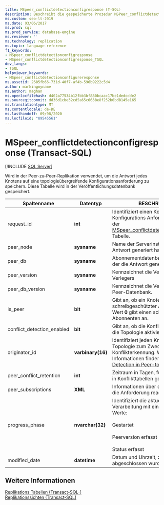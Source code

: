 ```yaml
---
title: MSpeer_conflictdetectionconfigresponse (T-SQL)
description: Beschreibt die gespeicherte Prozedur MSPeer_conflictdetectionconfigureresponse, die in der Peer-zu-Peer-Replikation verwendet wird, um die Antwort jedes Knotens auf eine topologieübergreifende Konfigurations neufrage zu speichern.
ms.custom: seo-lt-2019
ms.date: 03/06/2017
ms.prod: sql
ms.prod_service: database-engine
ms.reviewer: ''
ms.technology: replication
ms.topic: language-reference
f1_keywords:
- MSpeer_conflictdetectionconfigresponse
- MSpeer_conflictdetectionconfigresponse_TSQL
dev_langs:
- TSQL
helpviewer_keywords:
- MSpeer_conflictdetectionconfigureresponse
ms.assetid: 2685fb66-731d-40f7-af4b-596b9222c5d4
author: markingmyname
ms.author: maghan
ms.openlocfilehash: d402a77534b12fbb3bf880bcaac17be1dedcdde2
ms.sourcegitcommit: dd36d1cbe32cd5a65c6638e8f252b0bd8145e165
ms.translationtype: MT
ms.contentlocale: de-DE
ms.lasthandoff: 09/08/2020
ms.locfileid: "89545561"
---
```

# <a name="mspeer_conflictdetectionconfigresponse-transact-sql"></a>MSpeer_conflictdetectionconfigresponse (Transact-SQL)
[!INCLUDE [SQL Server](../../includes/applies-to-version/sqlserver.md)]

  Wird in der Peer-zu-Peer-Replikation verwendet, um die Antwort jedes Knotens auf eine topologieübergreifende Konfigurationsanforderung zu speichern. Diese Tabelle wird in der Veröffentlichungsdatenbank gespeichert.  
  
|Spaltenname|Datentyp|BESCHREIBUNG|  
|-----------------|---------------|-----------------|  
|request_id|**int**|Identifiziert einen Konflikt Konfigurations Anforderungs Eintrag in der [MSpeer_conflictdetectionconfigrequest](../../relational-databases/system-tables/mspeer-conflictdetectionconfigrequest-transact-sql.md) Tabelle.|  
|peer_node|**sysname**|Name der Serverinstanz, die die Antwort generiert hat.|  
|peer_db|**sysname**|Abonnementdatenbank auf dem Peer, der die Antwort generiert hat.|  
|peer_version|**sysname**|Kennzeichnet die Versionsnummer des Verlegers|  
|peer_db_version|**sysname**|Kennzeichnet die Versionsnummer der Peer-Datenbank.|  
|is_peer|**bit**|Gibt an, ob ein Knoten ein schreibgeschützter Abonnent ist. Der Wert **0** gibt einen schreibgeschützten Abonnenten an.|  
|conflict_detection_enabled|**bit**|Gibt an, ob die Konflikterkennung für die Topologie aktiviert ist.|  
|originator_id|**varbinary(16)**|Identifiziert jeden Knoten in der Topologie zum Zweck der Konflikterkennung. Weitere Informationen finden Sie unter [Conflict Detection in Peer-to-Peer Replication](../../relational-databases/replication/transactional/peer-to-peer-conflict-detection-in-peer-to-peer-replication.md).|  
|peer_conflict_retention|**int**|Zeitraum in Tagen, für den Metadaten in Konflikttabellen gespeichert werden.|  
|peer_subscriptions|**XML**|Informationen über den Knoten, der auf die Anforderung reagiert hat.|  
|progress_phase|**nvarchar(32)**|Identifiziert die aktuelle Phase der Verarbeitung mit einem der folgenden Werte:<br /><br /> Gestartet<br /><br /> Peerversion erfasst<br /><br /> Status erfasst|  
|modified_date|**datetime**|Datum und Uhrzeit, zu der eine Phase abgeschlossen wurde.|  
  
## <a name="see-also"></a>Weitere Informationen  
 [Replikations Tabellen &#40;Transact-SQL-&#41;](../../relational-databases/system-tables/replication-tables-transact-sql.md)   
 [Replikationssichten &#40;Transact-SQL&#41;](../../relational-databases/system-views/replication-views-transact-sql.md)  
  
  
